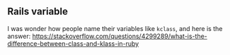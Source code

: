 ## Rails variable

I was wonder how people name their variables like `kclass`, and here is the answer:
https://stackoverflow.com/questions/4299289/what-is-the-difference-between-class-and-klass-in-ruby
